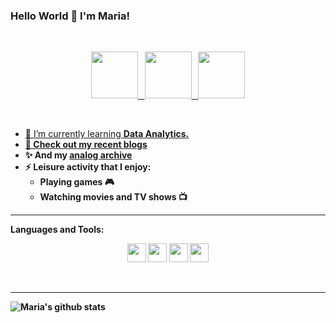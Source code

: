 ### Hello World 👋 I'm Maria!
 
<br/>

<p align="center">
  <a href="https://twitter.com/mariardya">
       <img width="75px" src="https://github.com/mariardya/mariardya/assets/109213696/9a01041c-dd29-4aa5-9d48-93f3c710769a">&ensp;
  <a href="https://www.linkedin.com/in/mariardya/">
       <img width="75px" src="https://github.com/mariardya/mariardya/assets/109213696/d1907d34-a526-43fb-99a3-db2f99079bd3">&ensp;
  <a href="https://steamcommunity.com/profiles/-lunaire">
       <img width="75px" src="https://github.com/mariardya/mariardya/assets/109213696/fb864909-9f0b-45b3-85fb-0a20bc6055e0">
</p>

<br />

- 🌱 I’m currently learning <b>Data Analytics.
- 📝 Check out my recent [blogs](https://medium.com/@mariardya)
- ✨ And my [analog archive](https://www.instagram.com/tustelan/)
- ⚡ Leisure activity that I enjoy:
     - Playing games 🎮
     - Watching movies and TV shows 📺
<hr>

Languages and Tools:

<p align="center">
  <img height="30" src="https://github.com/mariardya/mariardya/assets/109213696/e45c5c1c-1ea1-475f-b654-622e2287f38f">
  <img height="30" src="https://github.com/mariardya/mariardya/assets/109213696/04be4324-b6ce-4b1c-942a-01db5b3e63bc">
  <img height="30" src="https://github.com/mariardya/mariardya/assets/109213696/d11b4bbd-fa8e-488c-800f-e93afe49239f">
  <img height="30" src="https://github.com/mariardya/mariardya/assets/109213696/6d9cc0e4-f5e6-4aec-923f-71e90f437642">
</p>
<br />
<hr>

![Maria's github stats](https://github-readme-stats.vercel.app/api?username=mariardya&show_icons=true&hide_border=true)
